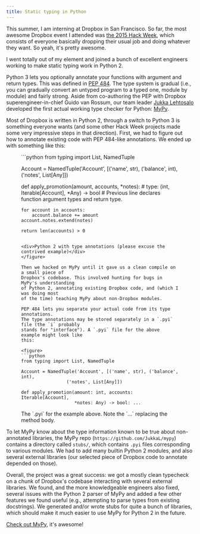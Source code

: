 ```yaml
---
title: Static typing in Python
---
```


This summer, I am interning at Dropbox in San Francisco. So far, the most
awesome Dropbox event I attended was [the 2015 Hack Week](https://blogs.dropbox.com/dropbox/2015/08/hack-week-2015/),
which consists of everyone basically dropping their usual job and doing whatever
they want. So yeah, it's pretty awesome.

I went totally out of my element and joined a bunch of excellent engineers
working to make static typing work in Python 2.

Python 3 lets you optionally annotate your functions with argument and return
types. This was defined in [PEP 484](https://www.python.org/dev/peps/pep-0484/).
The type system is gradual (i.e., you can gradually convert an untyped program
to a typed one, module by module) and fairly strong.
Aside from co-authoring the PEP with Dropbox superengineer-in-chief
Guido van Rossum, our team leader [Jukka Lehtosalo](http://www.cl.cam.ac.uk/~jal82/)
developed the first actual working type checker for Python:
[MyPy](http://mypy-lang.org/).

Most of Dropbox is written in Python 2, through a switch to Python 3 is
something everyone wants (and some other Hack Week projects made some very
impressive steps in that direction). First, we had to figure out how
to annotate existing code with PEP 484-like annotations. We ended up with
something like this:

<figure>
```python
from typing import List, NamedTuple

Account = NamedTuple('Account', [('name', str), ('balance', int),
				 ('notes', List[Any]])

def apply_promotion(amount, accounts, *notes):
    # type: (int, Iterable[Account], *Any) -> bool
    # Previous line declares function argument types and return type.

    for account in accounts:
        account.balance += amount
	account.notes.extend(notes)

    return len(accounts) > 0
```

<div>Python 2 with type annotations (please excuse the contrived example)</div>
</figure>

Then we hacked on MyPy until it gave us a clean compile on a small piece of
Dropbox's codebase. This involved hunting for bugs in MyPy's understanding
of Python 2, annotating existing Dropbox code, and (which I was doing most
of the time) teaching MyPy about non-Dropbox modules.

PEP 484 lets you separate your actual code from its type annotations.
The type annotations may be stored separately in a `.pyi` file (the `i` probably
stands for "interface"). A `.pyi` file for the above example might look like
this:

<figure>
```python
from typing import List, NamedTuple

Account = NamedTuple('Account', [('name', str), ('balance', int),
				 ('notes', List[Any]])

def apply_promotion(amount: int, accounts: Iterable[Account],
                    *notes: Any) -> bool: ...
```

<div>The `.pyi` for the example above. Note the `...` replacing the method body.</div>
</figure>

To let MyPy know about the type information known to be true about non-annotated
libraries, the MyPy repo (`https://github.com/JukkaL/mypy`) contains a directory
called `stubs/`, which contains `.pyi` files corresponding to various modules.
We had to add many builtin Python 2 modules, and also several external
libraries (our selected piece of Dropbox code to annotate depended on those).

Overall, the project was a great success: we got a mostly clean typecheck
on a chunk of Dropbox's codebase interacting with several external libraries.
We found, and the more knowledgeable engineers also fixed, several issues
with the Python 2 parser of MyPy and added a few other features we found useful
(e.g., attempting to parse types from existing docstrings). We generated and/or
wrote stubs for quite a bunch of libraries, which should make it much easier to
use MyPy for Python 2 in the future.

[Check out MyPy](http://mypy-lang.org), it's awesome!
